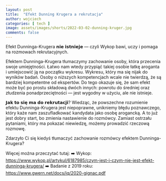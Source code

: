 ```yaml
---
layout: post
title:  "Efekt Dunning Krugera a rekrutacja"
author: wojciech
categories: [ tech ]
image: assets/images/shorts/2022-03-02-dunning-kruger.jpg
comments: false
---
```


Efekt Dunninga-Krugera 𝗻𝗶𝗲 𝗶𝘀𝘁𝗻𝗶𝗲𝗷𝗲 — czyli Wykop bawi, uczy i pomaga na rozmowach rekrutacyjnych.

Efektem Dunninga-Krugera tłumaczymy zachowanie osoby, która przecenia swoje umiejętności. Łatwo nam wtedy przypiąć
takiej osobie łatkę aroganta i umiejscowić ją na początku wykresu. Wykresu, który ma się nijak do wyników badań. Osoby o
niższych kompetencjach wcale nie twierdzą, że są bardziej kompetentne od ekspertów.
Do tego okazuje się, że sam efekt może być po prostu składową dwóch innych: powrotu do średniej oraz złudzenia
ponadprzeciętności — jest wygodny w użyciu, ale nie istnieje.

𝗝𝗮𝗸 𝘁𝗼 𝘀𝗶𝗲̨ 𝗺𝗮 𝗱𝗼 𝗿𝗲𝗸𝗿𝘂𝘁𝗮𝗰𝗷𝗶?
Wiedząc, że powszechne rozumienie efektu Dunninga-Krugera jest niepoprawne, unikniemy błędu poznawczego, który każe nam
zaszufladkować kandydata jako osobę arogancką. A to już jest dobry start, bo zmienia nastawienie do rozmówcy. Zamiast
ostrzału pytaniami, który ma pokazać niewiedzę, możemy prowadzić rzeczową rozmowę.

Zdarzyło Ci się kiedyś tłumaczyć zachowanie rozmówcy efektem Dunninga-Krugera?

Więcej można przeczytać tutaj:
➡️ Wykop: https://www.wykop.pl/artykul/6187985/czym-jest-i-czym-nie-jest-efekt-dunninga-krugera/
➡️ Badanie z 2019 roku: https://www.gwern.net/docs/iq/2020-gignac.pdf